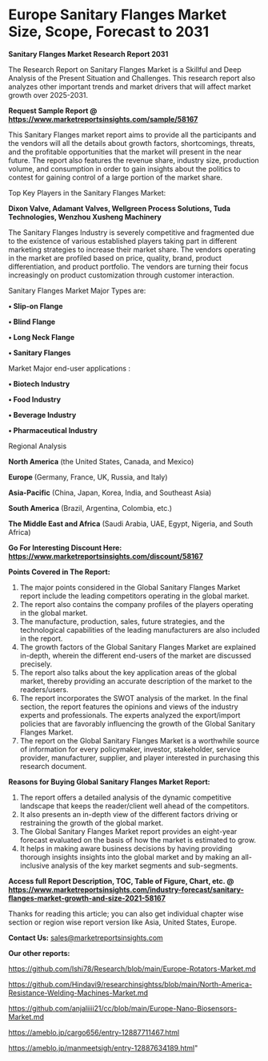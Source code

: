 # Europe Sanitary Flanges Market Size, Scope, Forecast to 2031

<strong>Sanitary Flanges Market Research Report 2031</strong>

The Research Report on Sanitary Flanges Market is a Skillful and Deep Analysis of the Present Situation and Challenges. This research report also analyzes other important trends and market drivers that will affect market growth over 2025-2031.

<strong>Request Sample Report @ <a href=https://www.marketreportsinsights.com/sample/58167>https://www.marketreportsinsights.com/sample/58167</a></strong>

This Sanitary Flanges market report aims to provide all the participants and the vendors will all the details about growth factors, shortcomings, threats, and the profitable opportunities that the market will present in the near future. The report also features the revenue share, industry size, production volume, and consumption in order to gain insights about the politics to contest for gaining control of a large portion of the market share.

Top Key Players in the Sanitary Flanges Market:

<strong>Dixon Valve, Adamant Valves, Wellgreen Process Solutions, Tuda Technologies, Wenzhou Xusheng Machinery</strong>

The Sanitary Flanges Industry is severely competitive and fragmented due to the existence of various established players taking part in different marketing strategies to increase their market share. The vendors operating in the market are profiled based on price, quality, brand, product differentiation, and product portfolio. The vendors are turning their focus increasingly on product customization through customer interaction.

Sanitary Flanges Market Major Types are:

<strong>• Slip-on Flange

• Blind Flange

• Long Neck Flange

• Sanitary Flanges</strong>

Market Major end-user applications :

<strong>• Biotech Industry

• Food Industry

• Beverage Industry

• Pharmaceutical Industry</strong>

Regional Analysis

</u><strong><b>North America</b></strong> (the United States, Canada, and Mexico)

<strong><b>Europe </b></strong>(Germany, France, UK, Russia, and Italy)

<strong><b>Asia-Pacific</b></strong> (China, Japan, Korea, India, and Southeast Asia)

<strong><b>South America</b></strong> (Brazil, Argentina, Colombia, etc.)

<strong><b>The Middle East and Africa</b></strong> (Saudi Arabia, UAE, Egypt, Nigeria, and South Africa)

<strong>Go For Interesting Discount Here: <a href=https://www.marketreportsinsights.com/discount/58167>https://www.marketreportsinsights.com/discount/58167</a></strong>

<strong>Points Covered in The Report:</strong>
<ol>
  <li>The major points considered in the Global Sanitary Flanges Market report include the leading competitors operating in the global market.</li>
  <li>The report also contains the company profiles of the players operating in the global market.</li>
  <li>The manufacture, production, sales, future strategies, and the technological capabilities of the leading manufacturers are also included in the report.</li>
  <li>The growth factors of the Global Sanitary Flanges Market are explained in-depth, wherein the different end-users of the market are discussed precisely.</li>
  <li>The report also talks about the key application areas of the global market, thereby providing an accurate description of the market to the readers/users.</li>
  <li>The report incorporates the SWOT analysis of the market. In the final section, the report features the opinions and views of the industry experts and professionals. The experts analyzed the export/import policies that are favorably influencing the growth of the Global Sanitary Flanges Market.</li>
  <li>The report on the Global Sanitary Flanges Market is a worthwhile source of information for every policymaker, investor, stakeholder, service provider, manufacturer, supplier, and player interested in purchasing this research document.</li>
</ol>
<strong>Reasons for Buying Global Sanitary Flanges Market Report:</strong>

<ol>
  <li>The report offers a detailed analysis of the dynamic competitive landscape that keeps the reader/client well ahead of the competitors.</li>
  <li>It also presents an in-depth view of the different factors driving or restraining the growth of the global market.</li>
  <li>The Global Sanitary Flanges Market report provides an eight-year forecast evaluated on the basis of how the market is estimated to grow.</li>
  <li>It helps in making aware business decisions by having providing thorough insights insights into the global market and by making an all-inclusive analysis of the key market segments and sub-segments.</li>
</ol>
<strong>Access full Report Description, TOC, Table of Figure, Chart, etc. @ <a href=https://www.marketreportsinsights.com/industry-forecast/sanitary-flanges-market-growth-and-size-2021-58167>https://www.marketreportsinsights.com/industry-forecast/sanitary-flanges-market-growth-and-size-2021-58167</a></strong>


Thanks for reading this article; you can also get individual chapter wise section or region wise report version like Asia, United States, Europe.

<strong>Contact Us:</strong>
sales@marketreportsinsights.com

<strong>Our other reports:</strong>

<a href=https://github.com/Ishi78/Research/blob/main/Europe-Rotators-Market.md>https://github.com/Ishi78/Research/blob/main/Europe-Rotators-Market.md</a>

<a href=https://github.com/Hindavi9/researchinsightss/blob/main/North-America-Resistance-Welding-Machines-Market.md>https://github.com/Hindavi9/researchinsightss/blob/main/North-America-Resistance-Welding-Machines-Market.md</a>

<a href=https://github.com/anjaliiii21/cc/blob/main/Europe-Nano-Biosensors-Market.md>https://github.com/anjaliiii21/cc/blob/main/Europe-Nano-Biosensors-Market.md</a>

<a href=https://ameblo.jp/cargo656/entry-12887711467.html>https://ameblo.jp/cargo656/entry-12887711467.html</a>

<a href=https://ameblo.jp/manmeetsigh/entry-12887634189.html>https://ameblo.jp/manmeetsigh/entry-12887634189.html</a>"
